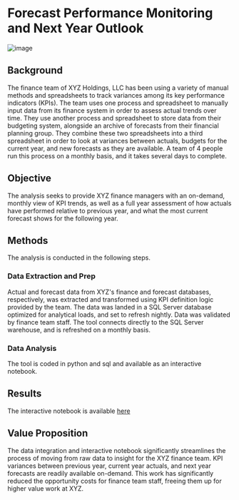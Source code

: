 # Forecast Performance Monitoring and Next Year Outlook
![image]()

## Background
The finance team of XYZ Holdings, LLC has been using a variety of manual methods and spreadsheets to track variances among its key performance indicators (KPIs).  The team uses one process and spreadsheet to manually input data from its finance system in order to assess actual trends over time. They use another process and spreadsheet to store data from their budgeting system, alongside an archive of forecasts from their financial planning group.  They combine these two spreadsheets into a third spreadsheet in order to look at variances between actuals, budgets for the current year, and new forecasts as they are available.  A team of 4 people run this process on a monthly basis, and it takes several days to complete.     

## Objective
The analysis seeks to provide XYZ finance managers with an on-demand, monthly view of KPI trends, as well as a full year assessment of how actuals have performed relative to previous year, and what the most current forecast shows for the following year.  

## Methods
The analysis is conducted in the following steps.

### Data Extraction and Prep
Actual and forecast data from XYZ's finance and forecast databases, respectively, was extracted and transformed using KPI definition logic provided by the team.  The data was landed in a SQL Server database optimized for analytical loads, and set to refresh nightly. Data was validated by finance team staff. The tool connects directly to the SQL Server warehouse, and is refreshed on a monthly basis.    

### Data Analysis
The tool is coded in python and sql and available as an interactive notebook.   

## Results
The interactive notebook is available [here](https://app.hex.tech/5b266aaf-b343-4ae7-bdea-218e8fe3001f/app/06857f32-ee38-46ce-b830-2793dca8cc9c/latest)

## Value Proposition
The data integration and interactive notebook significantly streamlines the process of moving from raw data to insight for the XYZ finance team.  KPI variances between previous year, current year actuals, and next year forecasts are readily available on-demand.  This work has significantly reduced the opportunity costs for finance team staff, freeing them up for higher value work at XYZ.  